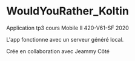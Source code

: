 # WouldYouRather_Koltin

Application tp3 cours Mobile II 420-V61-SF 2020

L'app fonctionne avec un serveur généré local.

Crée en collaboration avec Jeammy Côté 
